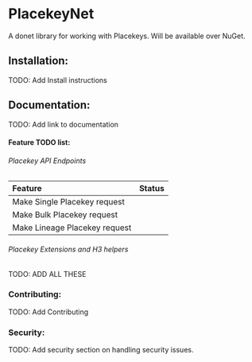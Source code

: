 # PlacekeyNet

A donet library for working with Placekeys. Will be available over NuGet.

## Installation:

TODO: Add Install instructions

## Documentation:

TODO: Add link to documentation

#### Feature TODO list:

###### Placekey API Endpoints

| Feature | Status |
| :------ | :----: |
| Make Single Placekey request | |
| Make Bulk Placekey request | |
| Make Lineage Placekey request  | |

###### Placekey Extensions and H3 helpers

TODO: ADD ALL THESE

### Contributing:

TODO: Add Contributing

### Security:

TODO: Add security section on handling security issues.
